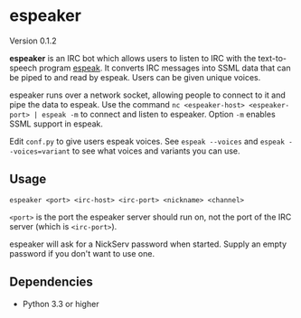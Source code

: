 espeaker
========

Version 0.1.2

**espeaker** is an IRC bot which allows users to listen to IRC with the
text-to-speech program [espeak]. It converts IRC messages into SSML data that
can be piped to and read by espeak. Users can be given unique voices.

[espeak]: https://en.wikipedia.org/wiki/ESpeak

espeaker runs over a network socket, allowing people to connect to it and pipe
the data to espeak. Use the command `nc <espeaker-host> <espeaker-port> |
espeak -m` to connect and listen to espeaker. Option `-m` enables SSML support
in espeak.

Edit `conf.py` to give users espeak voices. See `espeak --voices` and
`espeak --voices=variant` to see what voices and variants you can use.

Usage
-----

`espeaker <port> <irc-host> <irc-port> <nickname> <channel>`

`<port>` is the port the espeaker server should run on, not the port of the IRC
server (which is `<irc-port>`).

espeaker will ask for a NickServ password when started. Supply an empty
password if you don't want to use one.

Dependencies
------------

* Python 3.3 or higher
